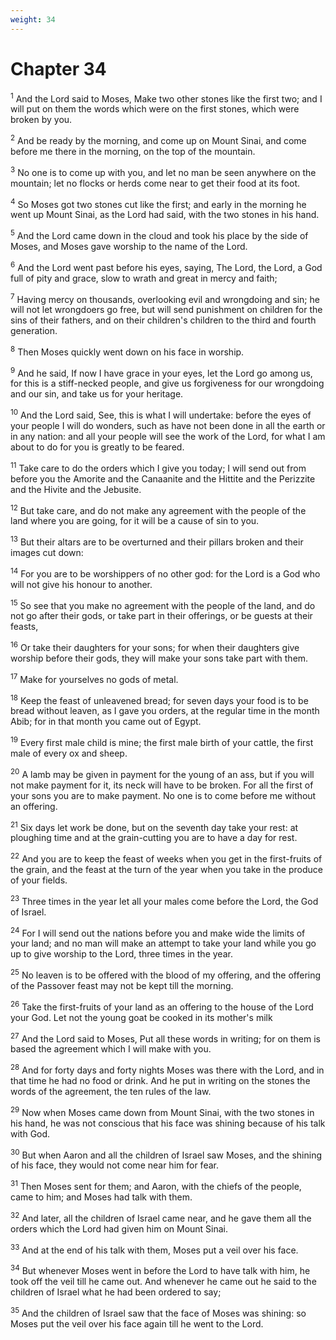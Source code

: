 ```yaml
---
weight: 34
---
```


# Chapter 34

<sup>1</sup> And the Lord said to Moses, Make two other stones like the first two; and I will put on them the words which were on the first stones, which were broken by you. 

<sup>2</sup> And be ready by the morning, and come up on Mount Sinai, and come before me there in the morning, on the top of the mountain. 

<sup>3</sup> No one is to come up with you, and let no man be seen anywhere on the mountain; let no flocks or herds come near to get their food at its foot. 

<sup>4</sup> So Moses got two stones cut like the first; and early in the morning he went up Mount Sinai, as the Lord had said, with the two stones in his hand. 

<sup>5</sup> And the Lord came down in the cloud and took his place by the side of Moses, and Moses gave worship to the name of the Lord. 

<sup>6</sup> And the Lord went past before his eyes, saying, The Lord, the Lord, a God full of pity and grace, slow to wrath and great in mercy and faith; 

<sup>7</sup> Having mercy on thousands, overlooking evil and wrongdoing and sin; he will not let wrongdoers go free, but will send punishment on children for the sins of their fathers, and on their children's children to the third and fourth generation. 

<sup>8</sup> Then Moses quickly went down on his face in worship. 

<sup>9</sup> And he said, If now I have grace in your eyes, let the Lord go among us, for this is a stiff-necked people, and give us forgiveness for our wrongdoing and our sin, and take us for your heritage. 

<sup>10</sup> And the Lord said, See, this is what I will undertake: before the eyes of your people I will do wonders, such as have not been done in all the earth or in any nation: and all your people will see the work of the Lord, for what I am about to do for you is greatly to be feared. 

<sup>11</sup> Take care to do the orders which I give you today; I will send out from before you the Amorite and the Canaanite and the Hittite and the Perizzite and the Hivite and the Jebusite. 

<sup>12</sup> But take care, and do not make any agreement with the people of the land where you are going, for it will be a cause of sin to you. 

<sup>13</sup> But their altars are to be overturned and their pillars broken and their images cut down: 

<sup>14</sup> For you are to be worshippers of no other god: for the Lord is a God who will not give his honour to another. 

<sup>15</sup> So see that you make no agreement with the people of the land, and do not go after their gods, or take part in their offerings, or be guests at their feasts, 

<sup>16</sup> Or take their daughters for your sons; for when their daughters give worship before their gods, they will make your sons take part with them. 

<sup>17</sup> Make for yourselves no gods of metal. 

<sup>18</sup> Keep the feast of unleavened bread; for seven days your food is to be bread without leaven, as I gave you orders, at the regular time in the month Abib; for in that month you came out of Egypt. 

<sup>19</sup> Every first male child is mine; the first male birth of your cattle, the first male of every ox and sheep. 

<sup>20</sup> A lamb may be given in payment for the young of an ass, but if you will not make payment for it, its neck will have to be broken. For all the first of your sons you are to make payment. No one is to come before me without an offering. 

<sup>21</sup> Six days let work be done, but on the seventh day take your rest: at ploughing time and at the grain-cutting you are to have a day for rest. 

<sup>22</sup> And you are to keep the feast of weeks when you get in the first-fruits of the grain, and the feast at the turn of the year when you take in the produce of your fields. 

<sup>23</sup> Three times in the year let all your males come before the Lord, the God of Israel. 

<sup>24</sup> For I will send out the nations before you and make wide the limits of your land; and no man will make an attempt to take your land while you go up to give worship to the Lord, three times in the year. 

<sup>25</sup> No leaven is to be offered with the blood of my offering, and the offering of the Passover feast may not be kept till the morning. 

<sup>26</sup> Take the first-fruits of your land as an offering to the house of the Lord your God. Let not the young goat be cooked in its mother's milk 

<sup>27</sup> And the Lord said to Moses, Put all these words in writing; for on them is based the agreement which I will make with you. 

<sup>28</sup> And for forty days and forty nights Moses was there with the Lord, and in that time he had no food or drink. And he put in writing on the stones the words of the agreement, the ten rules of the law. 

<sup>29</sup> Now when Moses came down from Mount Sinai, with the two stones in his hand, he was not conscious that his face was shining because of his talk with God. 

<sup>30</sup> But when Aaron and all the children of Israel saw Moses, and the shining of his face, they would not come near him for fear. 

<sup>31</sup> Then Moses sent for them; and Aaron, with the chiefs of the people, came to him; and Moses had talk with them. 

<sup>32</sup> And later, all the children of Israel came near, and he gave them all the orders which the Lord had given him on Mount Sinai. 

<sup>33</sup> And at the end of his talk with them, Moses put a veil over his face. 

<sup>34</sup> But whenever Moses went in before the Lord to have talk with him, he took off the veil till he came out. And whenever he came out he said to the children of Israel what he had been ordered to say; 

<sup>35</sup> And the children of Israel saw that the face of Moses was shining: so Moses put the veil over his face again till he went to the Lord. 


